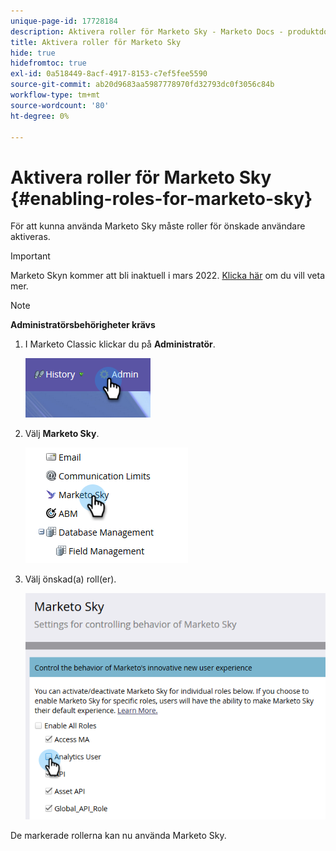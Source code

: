 ```yaml
---
unique-page-id: 17728184
description: Aktivera roller för Marketo Sky - Marketo Docs - produktdokumentation
title: Aktivera roller för Marketo Sky
hide: true
hidefromtoc: true
exl-id: 0a518449-8acf-4917-8153-c7ef5fee5590
source-git-commit: ab20d9683aa5987778970fd32793dc0f3056c84b
workflow-type: tm+mt
source-wordcount: '80'
ht-degree: 0%

---
```


# Aktivera roller för Marketo Sky {#enabling-roles-for-marketo-sky}

För att kunna använda Marketo Sky måste roller för önskade användare aktiveras.

>[!IMPORTANT]
>
>Marketo Skyn kommer att bli inaktuell i mars 2022. [Klicka här](https://nation.marketo.com/t5/the-next-generation-experience/marketo-sky-deprecation-notice/ba-p/320115#M33) om du vill veta mer.

>[!NOTE]
>
>**Administratörsbehörigheter krävs**

1. I Marketo Classic klickar du på **Administratör**.

   ![](assets/enabling-roles-for-marketo-sky-1.png)

1. Välj **Marketo Sky**.

   ![](assets/enabling-roles-for-marketo-sky-2.png)

1. Välj önskad(a) roll(er).

   ![](assets/enabling-roles-for-marketo-sky-3.png)

De markerade rollerna kan nu använda Marketo Sky.
